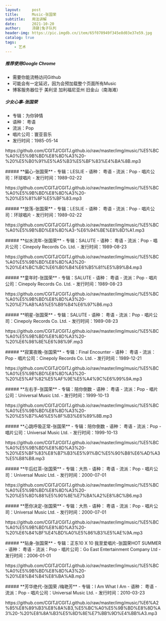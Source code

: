 ```yaml
---
layout:     post
title:      Music-张国荣
subtitle:   用法讲解
date:       2021-10-20
author:     汤键|兔子队列
header-img: https://pic.imgdb.cn/item/65f070949f345e8d03e37e59.jpg
catalog: true
tags:
    - 艺术
---
```


##### **推荐使用Google Chrome**
- 需要你能流畅访问Github
- 可能会有一定延迟，因为会预加载整个页面所有Music
- 博客服务器位于 美利坚 加利福尼亚州 旧金山（南海滩）

##### **少女心事-张国荣**
- 专辑：为你钟情
- 语种： 粤语
- 流派：Pop
- 唱片公司：寰亚音乐
- 发行时间：1985-05-14
<p>https://github.com/CGITJ/CGITJ.github.io/raw/master/img/music/%E5%BC%A0%E5%9B%BD%E8%8D%A3%20-%20%E5%B0%91%E5%A5%B3%E5%BF%83%E4%BA%8B.mp3</p>
##### **偏心-张国荣**
- 专辑：LESLIE
- 语种： 粤语
- 流派：Pop
- 唱片公司：环球唱片
- 发行时间：1989-02-22
<p>https://github.com/CGITJ/CGITJ.github.io/raw/master/img/music/%E5%BC%A0%E5%9B%BD%E8%8D%A3%20-%20%E5%81%8F%E5%BF%83.mp3</p>
##### **放荡-张国荣**
- 专辑：LESLIE
- 语种： 粤语
- 流派：Pop
- 唱片公司：环球唱片
- 发行时间：1989-02-22
<p>https://github.com/CGITJ/CGITJ.github.io/raw/master/img/music/%E5%BC%A0%E5%9B%BD%E8%8D%A3-%E6%94%BE%E8%8D%A1.mp3</p>
##### **似水流年-张国荣**
- 专辑：SALUTE
- 语种： 粤语
- 流派：Pop
- 唱片公司：Cinepoly Records Co. Ltd.
- 发行时间：1989-08-23
<p>https://github.com/CGITJ/CGITJ.github.io/raw/master/img/music/%E5%BC%A0%E5%9B%BD%E8%8D%A3%20-%20%E4%BC%BC%E6%B0%B4%E6%B5%81%E5%B9%B4.mp3</p>
##### **童年时-张国荣**
- 专辑：SALUTE
- 语种： 粤语
- 流派：Pop
- 唱片公司：Cinepoly Records Co. Ltd.
- 发行时间：1989-08-23
<p>https://github.com/CGITJ/CGITJ.github.io/raw/master/img/music/%E5%BC%A0%E5%9B%BD%E8%8D%A3%20-%20%E7%AB%A5%E5%B9%B4%E6%97%B6.mp3</p>
##### **明星-张国荣**
- 专辑：SALUTE
- 语种： 粤语
- 流派：Pop
- 唱片公司：Cinepoly Records Co. Ltd.
- 发行时间：1989-08-23
<p>https://github.com/CGITJ/CGITJ.github.io/raw/master/img/music/%E5%BC%A0%E5%9B%BD%E8%8D%A3%20-%20%E6%98%8E%E6%98%9F.mp3</p>
##### **寂寞夜晚-张国荣**
- 专辑：Final Encounter
- 语种： 粤语
- 流派：Pop
- 唱片公司：Cinepoly Records Co. Ltd.
- 发行时间：1989-12-21
<p>https://github.com/CGITJ/CGITJ.github.io/raw/master/img/music/%E5%BC%A0%E5%9B%BD%E8%8D%A3%20-%20%E5%AF%82%E5%AF%9E%E5%A4%9C%E6%99%9A.mp3</p>
##### **左右手-张国荣**
- 专辑：陪你倒数
- 语种： 粤语
- 流派：Pop
- 唱片公司：Universal Music Ltd.
- 发行时间：1999-10-13
<p>https://github.com/CGITJ/CGITJ.github.io/raw/master/img/music/%E5%BC%A0%E5%9B%BD%E8%8D%A3%20-%20%E5%B7%A6%E5%8F%B3%E6%89%8B.mp3</p>
##### **心跳呼吸正常-张国荣**
- 专辑：陪你倒数
- 语种： 粤语
- 流派：Pop
- 唱片公司：Universal Music Ltd.
- 发行时间：1999-10-13
<p>https://github.com/CGITJ/CGITJ.github.io/raw/master/img/music/%E5%BC%A0%E5%9B%BD%E8%8D%A3%20-%20%E5%BF%83%E8%B7%B3%E5%91%BC%E5%90%B8%E6%AD%A3%E5%B8%B8.mp3</p>
##### **午后红茶-张国荣**
- 专辑：大热
- 语种： 粤语
- 流派：Pop
- 唱片公司：Universal Music Ltd.
- 发行时间：2000-07-01
<p>https://github.com/CGITJ/CGITJ.github.io/raw/master/img/music/%E5%BC%A0%E5%9B%BD%E8%8D%A3%20-%20%E5%8D%88%E5%90%8E%E7%BA%A2%E8%8C%B6.mp3</p>
##### **愿你决定-张国荣**
- 专辑：大热
- 语种： 粤语
- 流派：Pop
- 唱片公司：Universal Music Ltd.
- 发行时间：2000-07-01
<p>https://github.com/CGITJ/CGITJ.github.io/raw/master/img/music/%E5%BC%A0%E5%9B%BD%E8%8D%A3%20-%20%E6%84%BF%E4%BD%A0%E5%86%B3%E5%AE%9A.mp3</p>
##### **贴身-张国荣**
- 专辑：正东10 X 10 我至爱唱片-张国荣HOT SUMMER
- 语种： 粤语
- 流派：Pop
- 唱片公司：Go East Entertainment Company Ltd
- 发行时间：2006-01-01
<p>https://github.com/CGITJ/CGITJ.github.io/raw/master/img/music/%E5%BC%A0%E5%9B%BD%E8%8D%A3%20-%20%E8%B4%B4%E8%BA%AB.mp3</p>
##### **芳华绝代-张国荣 /梅艳芳**
- 专辑：I Am What I Am
- 语种： 粤语
- 流派：Pop
- 唱片公司：Universal Music Ltd.
- 发行时间：2010-03-23
<p>https://github.com/CGITJ/CGITJ.github.io/raw/master/img/music/%E6%A2%85%E8%89%B3%E8%8A%B3,%E5%BC%A0%E5%9B%BD%E8%8D%A3%20-%20%E8%8A%B3%E5%8D%8E%E7%BB%9D%E4%BB%A3.mp3</p>